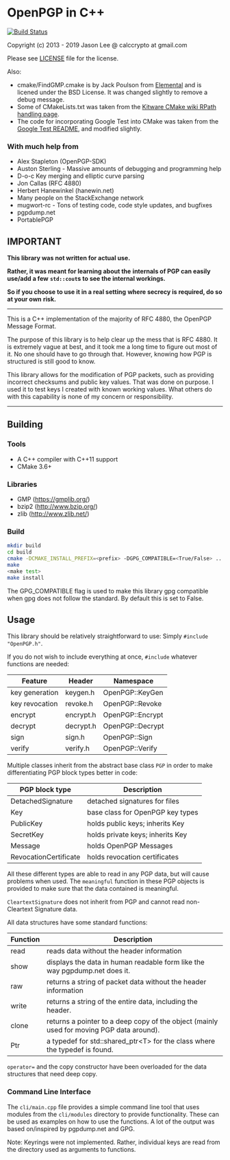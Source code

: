 # OpenPGP in C++

[![Build Status](https://travis-ci.org/calccrypto/OpenPGP.svg?branch=master)](https://travis-ci.org/calccrypto/OpenPGP)

Copyright (c) 2013 - 2019 Jason Lee @ calccrypto at gmail.com

Please see [LICENSE](LICENSE) file for the license.

Also:
 - cmake/FindGMP.cmake is by Jack Poulson from [Elemental](https://github.com/elemental/Elemental) and is licened under the BSD License. It was changed slightly to remove a debug message.
 - Some of CMakeLists.txt was taken from the [Kitware CMake wiki RPath handling page](https://gitlab.kitware.com/cmake/community/wikis/doc/cmake/RPATH-handling#always-full-rpath).
 - The code for incorporating Google Test into CMake was taken from the [Google Test README](https://github.com/google/googletest/blob/master/googletest/README.md), and modified slightly.

### With much help from

- Alex Stapleton (OpenPGP-SDK)
- Auston Sterling - Massive amounts of debugging and programming help
- D-o-c Key merging and elliptic curve parsing
- Jon Callas (RFC 4880)
- Herbert Hanewinkel (hanewin.net)
- Many people on the StackExchange network
- mugwort-rc - Tons of testing code, code style updates, and bugfixes
- pgpdump.net
- PortablePGP

## IMPORTANT

**This library was not written for actual use.**

**Rather, it was meant for learning about the**
**internals of PGP can easily use/add a few**
**`std::cout`s to see the internal workings.**

**So if you choose to use it in a real setting**
**where secrecy is required, do so at your own**
**risk.**

--------------------------------------------------------------------------------

This is a C++ implementation of the majority of RFC 4880,
the OpenPGP Message Format.

The purpose of this library is to help clear up the mess that
is RFC 4880. It is extremely vague at best, and it took me
a long time to figure out most of it. No one should have to go
through that. However, knowing how PGP is structured is still
good to know.

This library allows for the modification of PGP packets, such
as providing incorrect checksums and public key values. That
was done on purpose. I used it to test keys I created with
known working values. What others do with this capability
is none of my concern or responsibility.

--------------------------------------------------------------------------------

## Building

### Tools
- A C++ compiler with C++11 support
- CMake 3.6+

### Libraries
- GMP (<https://gmplib.org/>)
- bzip2 (<http://www.bzip.org/>)
- zlib (<http://www.zlib.net/>)

### Build
```bash
mkdir build
cd build
cmake -DCMAKE_INSTALL_PREFIX=<prefix> -DGPG_COMPATIBLE=<True/False> ..
make
<make test>
make install
```

The GPG_COMPATIBLE flag is used to make this library gpg compatible
when gpg does not follow the standard. By default this is set to False.

## Usage

This library should be relatively straightforward to use: Simply `#include "OpenPGP.h"`.

If you do not wish to include everything at once, `#include` whatever functions are needed:

 Feature        | Header         | Namespace
----------------|----------------|------------------
 key generation | keygen.h       | OpenPGP::KeyGen
 key revocation | revoke.h       | OpenPGP::Revoke
 encrypt        | encrypt.h      | OpenPGP::Encrypt
 decrypt        | decrypt.h      | OpenPGP::Decrypt
 sign           | sign.h         | OpenPGP::Sign
 verify         | verify.h       | OpenPGP::Verify

Multiple classes inherit from the abstract base class `PGP` in order
to make differentiating PGP block types better in code:

 PGP block type        | Description
-----------------------|-------------------------------------
 DetachedSignature     | detached signatures for files
 Key                   | base class for OpenPGP key types
 PublicKey             | holds public keys; inherits Key
 SecretKey             | holds private keys; inherits Key
 Message               | holds OpenPGP Messages
 RevocationCertificate | holds revocation certificates

All these different types are able to read in any PGP data, but
will cause problems when used. The `meaningful` function in these
PGP objects is provided to make sure that the data contained is
meaningful.

`CleartextSignature` does not inherit from PGP and cannot
read non-Cleartext Signature data.

All data structures have some standard functions:

Function | Description
---------|------------------------------------------
   read  | reads data without the header information
   show  | displays the data in human readable form like the way pgpdump.net does it.
   raw   | returns a string of packet data without the header information
   write | returns a string of the entire data, including the header.
   clone | returns a pointer to a deep copy of the object (mainly used for moving PGP data around).
   Ptr   | a typedef for std::shared_ptr&lt;T&gt; for the class where the typedef is found.

`operator=` and the copy constructor have been overloaded
for the data structures that need deep copy.

### Command Line Interface
The `cli/main.cpp` file provides a simple command line tool that
uses modules from the `cli/modules` directory to provide functionality.
These can be used as examples on how to use the functions. A lot
of the output was based on/inspired by pgpdump.net and GPG.

Note: Keyrings were not implemented. Rather, individual keys are
read from the directory used as arguments to functions.
